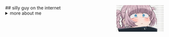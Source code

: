 <img align="right" src="Nazuna_Nanakusa_Call_of_the_Night_Yofukashi_no_Uta-2181429-3715795970.jpg" width="30%">
## silly guy on the internet

<details>
  <summary>more about me</summary>
<h3>experience</h3>
  <h5>Web-Stack</h5>
  [![HTML Badge](https://img.shields.io/badge/html5-%23E34F26?style=flat&logo=html5&logoColor=white)]
  (https://wikipedia.org/wiki/HTML)
  [![CSS Badge](https://img.shields.io/badge/css-%231572B6?style=flat&logo=css&logoColor=white)]
  (https://wikipedia.org/wiki/CSS)
<details/>

[![Anurag's GitHub stats](https://github-readme-stats.vercel.app/api?username=MrMastered)](https://github.com/anuraghazra/github-readme-stats)
